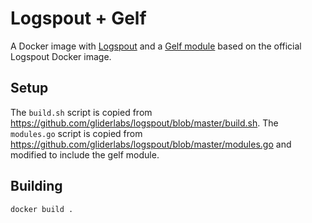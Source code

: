 # Logspout + Gelf

A Docker image with [Logspout](https://github.com/gliderlabs/logspout) and a [Gelf module](https://github.com/micahhausler/logspout-gelf)
based on the official Logspout Docker image.

## Setup

The `build.sh` script is copied from https://github.com/gliderlabs/logspout/blob/master/build.sh.
The `modules.go` script is copied from https://github.com/gliderlabs/logspout/blob/master/modules.go and modified
to include the gelf module.

## Building

```
docker build .
```
